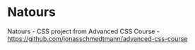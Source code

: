 # Natours
Natours - CSS project from Advanced CSS Course - https://github.com/jonasschmedtmann/advanced-css-course
